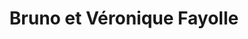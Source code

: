 ---
title: "Bruno et Véronique Fayolle"
url: /villeneuve-dascq/bruno-et-veronique-fayolle/
shop: Blumen
---